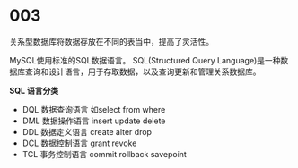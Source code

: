 # 003

关系型数据库将数据存放在不同的表当中，提高了灵活性。

MySQL使用标准的SQL数据语言。
SQL(Structured Query Language)是一种数据库查询和设计语言，用于存取数据，以及查询更新和管理关系数据库。

**SQL 语言分类**
- DQL 数据查询语言 如select from where
- DML 数据操作语言 insert update delete
- DDL 数据定义语言 create alter drop
- DCL 数据控制语言 grant revoke
- TCL 事务控制语言 commit rollback savepoint 

